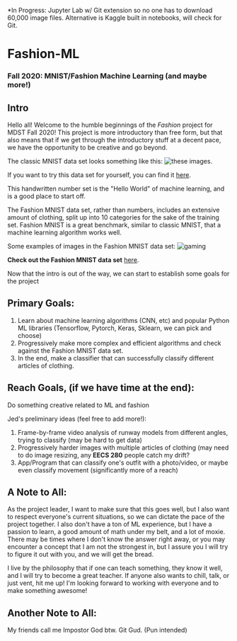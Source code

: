 *In Progress: Jupyter Lab w/ Git extension so no one has to download 60,000 image files. Alternative is Kaggle built in notebooks, will check for Git. 



# Fashion-ML

### Fall 2020: MNIST/Fashion Machine Learning (and maybe more!)

## Intro

Hello all! Welcome to the humble beginnings of the *Fashion* project for MDST Fall 2020! This project is more introductory than free form, but that also means that if we get through the introductory stuff at a decent pace, we have the opportunity to be creative and go beyond. 

The classic MNIST data set looks something like this: ![these images](https://3qeqpr26caki16dnhd19sv6by6v-wpengine.netdna-ssl.com/wp-content/uploads/2019/02/Plot-of-a-Subset-of-Images-from-the-MNIST-Dataset.png). 

If you want to try this data set for yourself, you can find it [here](http://yann.lecun.com/exdb/mnist/). 

This handwritten number set is the "Hello World" of machine learning, and is a good place to start off. 

The Fashion MNIST data set, rather than numbers, includes an extensive amount of clothing, split up into 10 categories for the sake of the training set. Fashion MNIST is a great benchmark, similar to classic MNIST, that a machine learning algorithm works well. 

Some examples of images in the Fashion MNIST data set: ![gaming](https://3qeqpr26caki16dnhd19sv6by6v-wpengine.netdna-ssl.com/wp-content/uploads/2019/02/Plot-of-a-Subset-of-Images-from-the-Fashion-MNIST-Dataset-1024x768.png)

**Check out the Fashion MNIST data set** [here](https://www.kaggle.com/zalando-research/fashionmnist).

Now that the intro is out of the way, we can start to establish some goals for the project

## Primary Goals:
1.  Learn about machine learning algorithms (CNN, etc) and popular Python ML libraries (Tensorflow, Pytorch, Keras, Sklearn, we can pick and choose) 
2.  Progressively make more complex and efficient algorithms and check against the Fashion MNIST data set. 
3.  In the end, make a classifier that can successfully classify different articles of clothing. 

## Reach Goals, (if we have time at the end):

Do something creative related to ML and fashion

Jed's preliminary ideas (feel free to add more!):
1. Frame-by-frame video analysis of runway models from different angles, trying to classify (may be hard to get data)
2. Progressively harder images with multiple articles of clothing (may need to do image resizing, any **EECS 280** people catch my drift?
3. App/Program that can classify one's outfit with a photo/video, or maybe even classify movement (significantly more of a reach)






## A Note to All:

As the project leader, I want to make sure that this goes well, but I also want to respect everyone's current situations, so we can dictate the pace of the project together. I also don't have a ton of ML experience, but I have a passion to learn, a good amount of math under my belt, and a lot of moxie. There may be times where I don't know the answer right away, or you may encounter a concept that I am not the strongest in, but I assure you I will try to figure it out with you, and we will get the bread. 

I live by the philosophy that if one can teach something, they know it well, and I will try to become a great teacher. If anyone also wants to chill, talk, or just vent, hit me up! I'm looking forward to working with everyone and to make something awesome!

## Another Note to All:

My friends call me Impostor God btw. Git Gud. (Pun intended)

